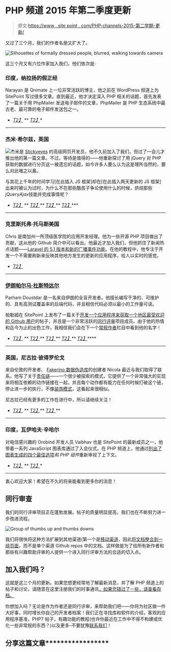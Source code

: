 # PHP 频道 2015 年第二季度更新

> 原文:[https://www . site point . com/PHP-channels-2015-第二学期-更新/](https://www.sitepoint.com/php-channels-2015-2nd-trimester-update/)

又过了三个月，我们的作者名册又扩大了。

![Silhouettes of formally dressed people, blurred, walking towards camera](../Images/a1632799a7800e3944a55201ea84ac81.png)

这三个月又有六位作家加入我们，他们依次是:

### 印度，纳拉扬的假正经

Narayan 是 Qnimate 上一位非常活跃的博主，他之前在 WordPress 频道上为 SitePoint 写过很多文章。直到最近，他才决定深入 PHP 相关的话题，首先发表了一篇关于用 PhpMailer 发送电子邮件的文章，PhpMailer 是 PHP 生态系统中最古老、最可靠的电子邮件发送包之一。

*   [*T2】*](https://twitter.com/narayanprusty)
**   [*T2】*](https://www.facebook.com/narayan.prusty.5)*

 *** * *

### 杰米·希尔兹，英国

![](../Images/0064674540de02d72f8891159493de21.png)杰米是 [Stickyeyes](http://www.stickyeyes.com/) 的高级网页开发员，他不久前加入了我们，但过了一会儿才推出他的第一篇文章。不过，等待是值得的——他重新探讨了用 jQuery 对 PHP 获取的数据进行分页这一被遗忘的话题，如今许多人要么认为这是理所当然的，要么对此嗤之以鼻。

与其花上千年的时间学习[在此插入 JS 框架]却在[在此插入两天更新的 JS 框架]出来时被认为过时，为什么不在那些酷孩子争论使用什么的时候，烘焙那些 jQuery*Ajax*技能并完成事情呢？

*   [*T2】*](https://twitter.com/jayshields)
**   [*T2】*](https://github.com/jayshields)**   [*T2】*](https://uk.linkedin.com/in/jamieshields1988)**   [*T2】*](https://plus.google.com/+JamieShields)***

 ***** * *

### 克里斯托弗·托马斯美国

Chris 是南加州一所顶级医学院的应用开发经理。他为一些开源 PHP 项目做出了贡献，这从他的 Github 简介中可以看出。他最近才加入我们，但他抓住了新闻热点话题——[Laravel 的 5.1 版本和新的广播事件功能](https://www.sitepoint.com/real-time-apps-laravel-5-1-event-broadcasting/)。在他的教程中，他专注于开发一个不需要刷新来反映其他地方发生的更新的应用程序，给人以实时的感觉。

*   [*T2】*](https://github.com/cwt137)

 ** * *

### [伊朗帕尔马·杜斯特达尔](https://www.sitepoint.com/author/pdoustdar/)

Parham Doustdar 是一名来自伊朗的全盲开发者。他擅长编写干净的、可维护的、具有高测试覆盖率的后端代码，并且相信代码必须以最小的工作量可读。

帕勒姆在 SitePoint 上发布了一篇关于[开发一个应用程序来获取一个地区最受欢迎的 Github 用户](https://www.sitepoint.com/popular-users-per-language-region-silex-github/)的帖子，并且是一个非常活跃的[同行评审](https://www.sitepoint.com/introduction-to-sitepoints-peer-review/)项目成员。由于他的热情和迄今为止的出色工作，我相信我们会在下一个[常规作者](https://www.sitepoint.com/welcoming-new-authors-january-march-2015/)栏目中看到他的名字！

*   [*T2】*](https://twitter.com/pd90)
**   [*T2】*](https://www.facebook.com/parham90)**   [*T2】*](https://github.com/parhamdoustdar)**   [*T2】*](https://ir.linkedin.com/in/parhamdoustdar)**   [*T2】*](http://www.reddit.com/user/parham90)****

 ****** * *

### 英国，尼古拉·彼得罗伦戈

来自伦敦的开发者、 [Fakerino 数据伪造库](https://github.com/niklongstone/Fakerino)的创建者 Nicola 最近与我们取得了联系。他写了关于[责任链](https://www.sitepoint.com/introduction-to-chain-of-responsibility/)——一个很少被探索的模式，它提供了一个非常强大的实现来将相互依赖的动作链接在一起，并且每个动作都有能力在任何时候打破这个链，停止进一步的执行，不像[装饰模式](https://medium.com/incoherent-brainfarts/neural-decorators-88b9567ee770)，这看起来很相似。

尼古拉已经有更多的工作在进行中，所以请继续关注！

*   [*T2】*](https://twitter.com/nikpietro)
**   [*T2】*](https://github.com/niklongstone)**   [*T2】*](https://plus.google.com/+NicolaPietroluongo)**

 **** * *

### 印度，瓦伊哈夫·辛哈尔

对电信感兴趣的 Orobind 开发人员 Vaibhav 也是 SitePoint 的最新成员之一，他带着一系列 JavaScript 图表库通过了入会仪式。在 PHP 频道上，他通过[列出了图表生成的四个最佳选项](https://www.sitepoint.com/4-best-chart-generation-options-php-components)*和 PHP 组件*重新审视了上下文。

*   [*T2】*](https://github.com/v-singhal)
**   [*T2】*](https://www.linkedin.com/pub/vaibhav-singhal/31/29b/1b2)*

 *** * *

衷心欢迎大家！希望在不久的将来能看到更多你的消息！

## 同行审查

我们的同行评审项目正在蓬勃发展。帖子的质量明显提高，我们也在不断努力进一步改进流程。

![Group of thumbs up and thumbs downs](../Images/9706c425f577c27733e6f918abdaed0d.png)

我们将很快将这种方法扩展到其他渠道(第一个是[移动渠道](https://www.sitepoint.com/mobile)，因此[将文档整合到一组页面](https://www.sitepoint.com/introduction-to-sitepoints-peer-review/)，而不是单个渠道 Github repos 中的文档。这样做是为了给所有新作者和那些有兴趣帮助评审的人提供一个进入同行评审方法的合适的切入点。

## 加入我们吗？

这就是这三个月的更新。如果您想更经常地了解最新消息，并了解 PHP 频道上的帖子和讨论，请随意在这里注册我们的时事通讯[，如果您错过了一些，请查看存档。](https://www.sitepoint.com/newsletters/)

你想加入吗？无论是作为作者还是同行评审，来帮助我们吧——你将为社区做一件大好事，同时增长你自己的开发者档案！我们正在寻找库和软件的介绍，客观的应用程序基准，PHP7 帖子，有趣功能的教程(也许你最近在工作中不得不构建或优化一些非常规的东西？)以及更多–不要犹豫[联系我们](https://www.sitepoint.com/introduction-to-sitepoints-peer-review/)！

## 分享这篇文章*****************